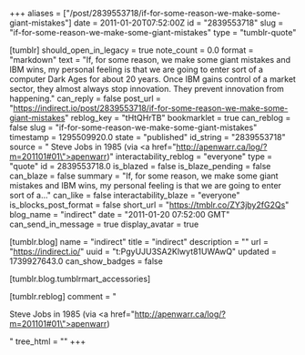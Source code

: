 +++
aliases = ["/post/2839553718/if-for-some-reason-we-make-some-giant-mistakes"]
date = 2011-01-20T07:52:00Z
id = "2839553718"
slug = "if-for-some-reason-we-make-some-giant-mistakes"
type = "tumblr-quote"

[tumblr]
should_open_in_legacy = true
note_count = 0.0
format = "markdown"
text = "If, for some reason, we make some giant mistakes and IBM wins, my personal feeling is that we are going to enter sort of a computer Dark Ages for about 20 years. Once IBM gains control of a market sector, they almost always stop innovation. They prevent innovation from happening."
can_reply = false
post_url = "https://indirect.io/post/2839553718/if-for-some-reason-we-make-some-giant-mistakes"
reblog_key = "tHtQHrTB"
bookmarklet = true
can_reblog = false
slug = "if-for-some-reason-we-make-some-giant-mistakes"
timestamp = 1295509920.0
state = "published"
id_string = "2839553718"
source = " Steve Jobs in 1985 (via <a href=\"http://apenwarr.ca/log/?m=201101#01\">apenwarr</a>)"
interactability_reblog = "everyone"
type = "quote"
id = 2839553718.0
is_blazed = false
is_blaze_pending = false
can_blaze = false
summary = "If, for some reason, we make some giant mistakes and IBM wins, my personal feeling is that we are going to enter sort of a..."
can_like = false
interactability_blaze = "everyone"
is_blocks_post_format = false
short_url = "https://tmblr.co/ZY3jby2fG2Qs"
blog_name = "indirect"
date = "2011-01-20 07:52:00 GMT"
can_send_in_message = true
display_avatar = true

[tumblr.blog]
name = "indirect"
title = "indirect"
description = ""
url = "https://indirect.io/"
uuid = "t:PgyUJU3SA2Klwyt81UWAwQ"
updated = 1739927643.0
can_show_badges = false

[tumblr.blog.tumblrmart_accessories]

[tumblr.reblog]
comment = "<p>Steve Jobs in 1985 (via <a href=\"http://apenwarr.ca/log/?m=201101#01\">apenwarr</a>)</p>"
tree_html = ""
+++
